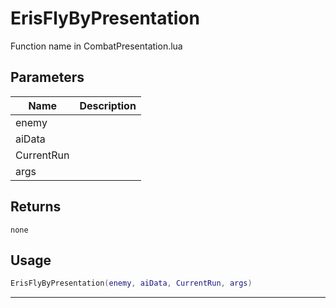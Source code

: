 # ErisFlyByPresentation

Function name in CombatPresentation.lua

## Parameters

| Name       | Description |
| ---------- | ----------- |
| enemy      |             |
| aiData     |             |
| CurrentRun |             |
| args       |             |

## Returns

`none`

## Usage

```lua
ErisFlyByPresentation(enemy, aiData, CurrentRun, args)
```

---
